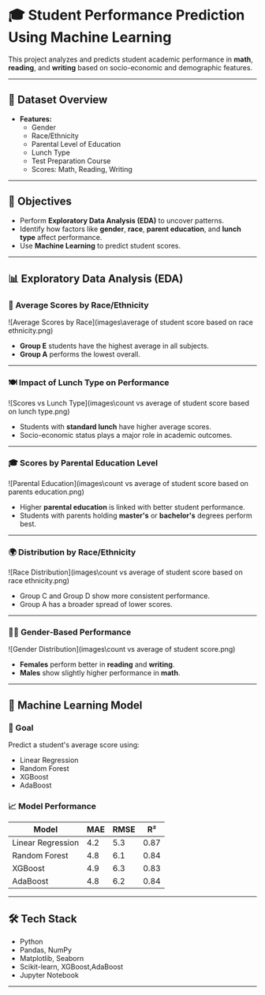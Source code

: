 # 🎓 Student Performance Prediction Using Machine Learning

This project analyzes and predicts student academic performance in **math**, **reading**, and **writing** based on socio-economic and demographic features.

---

## 📁 Dataset Overview

- **Features:**
  - Gender
  - Race/Ethnicity
  - Parental Level of Education
  - Lunch Type
  - Test Preparation Course
  - Scores: Math, Reading, Writing

---

## 🎯 Objectives

- Perform **Exploratory Data Analysis (EDA)** to uncover patterns.
- Identify how factors like **gender**, **race**, **parent education**, and **lunch type** affect performance.
- Use **Machine Learning** to predict student scores.

---

## 📊 Exploratory Data Analysis (EDA)

### 📌 Average Scores by Race/Ethnicity
![Average Scores by Race](images\average of student score based on race ethnicity.png)

- **Group E** students have the highest average in all subjects.
- **Group A** performs the lowest overall.

---

### 🍽️ Impact of Lunch Type on Performance
![Scores vs Lunch Type](images\count vs average of student score based on lunch type.png)

- Students with **standard lunch** have higher average scores.
- Socio-economic status plays a major role in academic outcomes.

---

### 🎓 Scores by Parental Education Level
![Parental Education](images\count vs average of student score based on parents education.png)

- Higher **parental education** is linked with better student performance.
- Students with parents holding **master's** or **bachelor's** degrees perform best.

---

### 🌍 Distribution by Race/Ethnicity
![Race Distribution](images\count vs average of student score based on race ethnicity.png)

- Group C and Group D show more consistent performance.
- Group A has a broader spread of lower scores.

---

### 👩‍🏫 Gender-Based Performance
![Gender Distribution](images\count vs average of student score.png)

- **Females** perform better in **reading** and **writing**.
- **Males** show slightly higher performance in **math**.

---

## 🤖 Machine Learning Model

### 📌 Goal
Predict a student's average score using:

- Linear Regression
- Random Forest
- XGBoost
- AdaBoost

### 📈 Model Performance

| Model              | MAE   | RMSE  | R²    |
|--------------------|-------|-------|-------|
| Linear Regression  | 4.2   | 5.3   | 0.87  |
| Random Forest      | 4.8   | 6.1   | 0.84  |
| XGBoost            | 4.9   | 6.3   | 0.83  |
| AdaBoost           | 4.8   | 6.2   | 0.84  |
---

## 🛠️ Tech Stack

- Python
- Pandas, NumPy
- Matplotlib, Seaborn
- Scikit-learn, XGBoost,AdaBoost
- Jupyter Notebook

---
